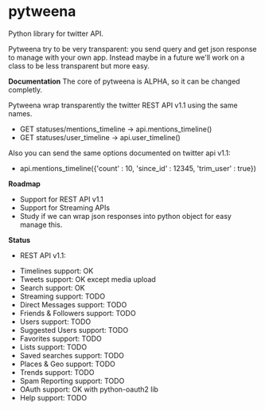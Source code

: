 pytweena
========

Python library for twitter API. 

Pytweena try to be very transparent: you send query and get json response to manage with your own app. Instead maybe in a future we'll work on a class to be less transparent but more easy.


**Documentation**
The core of pytweena is ALPHA, so it can be changed completly.

Pytweena wrap transparently the twitter REST API v1.1 using the same names.
- GET statuses/mentions_timeline  ->  api.mentions_timeline()
- GET statuses/user_timeline  ->  api.user_timeline()

Also you can send the same options documented on twitter api v1.1:
- api.mentions_timeline({'count' : 10, 'since_id' : 12345, 'trim_user' : true})


**Roadmap**
- Support for REST API v1.1
- Support for Streaming APIs
- Study if we can wrap json 
  responses into python object
  for easy manage this.

**Status**
 * REST API v1.1:
- Timelines support: OK
- Tweets support: OK except media upload
- Search support: OK
- Streaming support: TODO
- Direct Messages support: TODO
- Friends & Followers support: TODO
- Users support: TODO
- Suggested Users support: TODO
- Favorites support: TODO
- Lists support: TODO
- Saved searches support: TODO
- Places & Geo support: TODO
- Trends support: TODO
- Spam Reporting support: TODO
- OAuth support: OK with python-oauth2 lib
- Help support: TODO 
